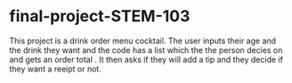 # final-project-STEM-103
This project is a drink order menu cocktail. The user inputs their age and the drink they want and the code has a list which the  the person decies on and gets an order total .
It then asks if they will add a tip and they decide if they want a reeipt or not.

